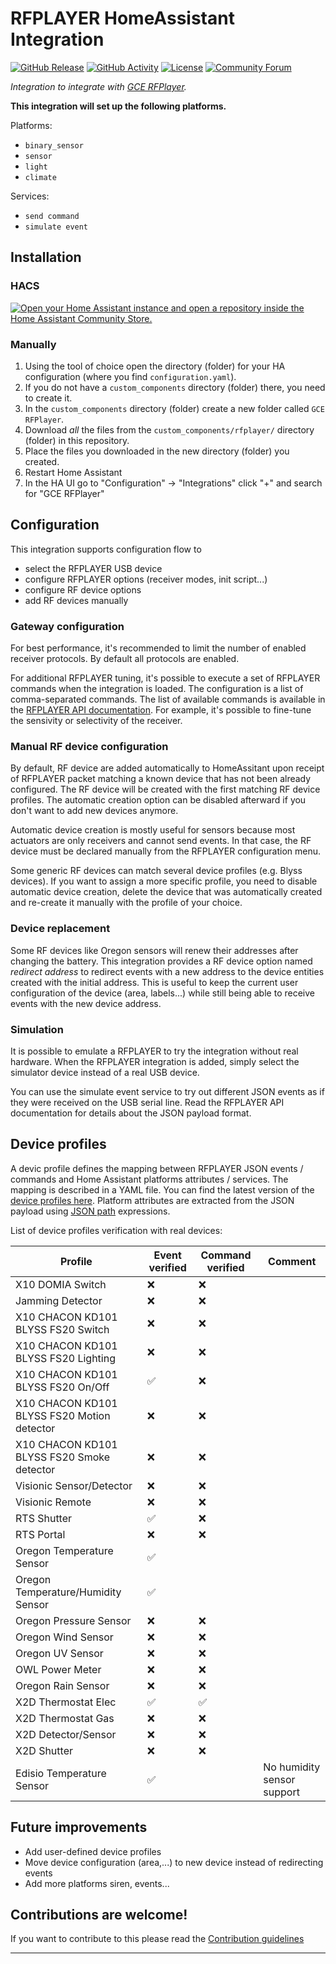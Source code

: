 # RFPLAYER HomeAssistant Integration

[![GitHub Release][releases-shield]][releases]
[![GitHub Activity][commits-shield]][commits]
[![License][license-shield]](LICENSE)
[![Community Forum][forum-shield]][forum]

_Integration to integrate with [GCE RFPlayer][rfplayer]._

**This integration will set up the following platforms.**

Platforms:

- `binary_sensor`
- `sensor`
- `light`
- `climate`

Services:

- `send command`
- `simulate event`

## Installation

### HACS

[![Open your Home Assistant instance and open a repository inside the Home Assistant Community Store.](https://my.home-assistant.io/badges/hacs_repository.svg)](https://my.home-assistant.io/redirect/hacs_repository/?owner=gce-electronics&repository=HA_RFPlayer&category=integration)

### Manually

1. Using the tool of choice open the directory (folder) for your HA configuration (where you find `configuration.yaml`).
1. If you do not have a `custom_components` directory (folder) there, you need to create it.
1. In the `custom_components` directory (folder) create a new folder called `GCE RFPlayer`.
1. Download _all_ the files from the `custom_components/rfplayer/` directory (folder) in this repository.
1. Place the files you downloaded in the new directory (folder) you created.
1. Restart Home Assistant
1. In the HA UI go to "Configuration" -> "Integrations" click "+" and search for "GCE RFPlayer"

## Configuration

This integration supports configuration flow to

- select the RFPLAYER USB device
- configure RFPLAYER options (receiver modes, init script...)
- configure RF device options
- add RF devices manually

### Gateway configuration

For best performance, it's recommended to limit the number of enabled receiver protocols. By default all protocols are enabled.

For additional RFPLAYER tuning, it's possible to execute a set of RFPLAYER commands when the integration is loaded. The configuration is a list of comma-separated commands. The list of available commands is available in the [RFPLAYER API documentation][rfplayer-api]. For example, it's possible to fine-tune the sensivity or selectivity of the receiver.

### Manual RF device configuration

By default, RF device are added automatically to HomeAssitant upon receipt of RFPLAYER packet matching a known device that has not been already configured. The RF device will be created with the first matching RF device profiles. The automatic creation option can be disabled afterward if you don't want to add new devices anymore.

Automatic device creation is mostly useful for sensors because most actuators are only receivers and cannot send events. In that case, the RF device must be declared manually from the RFPLAYER configuration menu.

Some generic RF devices can match several device profiles (e.g. Blyss devices). If you want to assign a more specific profile, you need to disable automatic device creation, delete the device that was automatically created and re-create it manually with the profile of your choice.

### Device replacement

Some RF devices like Oregon sensors will renew their addresses after changing the battery. This integration provides a RF device option named _redirect address_ to redirect events with a new address to the device entities created with the initial address. This is useful to keep the current user configuration of the device (area, labels...) while still being able to receive events with the new device address.

### Simulation

It is possible to emulate a RFPLAYER to try the integration without real hardware. When the RFPLAYER integration is added, simply select the simulator device instead of a real USB device.

You can use the simulate event service to try out different JSON events as if they were received on the USB serial line. Read the RFPLAYER API documentation for details about the JSON payload format.

## Device profiles

A devic profile defines the mapping between RFPLAYER JSON events / commands and Home Assistant platforms attributes / services.
The mapping is described in a YAML file. You can find the latest version of the [device profiles here][device-profiles].
Platform attributes are extracted from the JSON payload using [JSON path](https://en.wikipedia.org/wiki/JSONPath) expressions.

List of device profiles verification with real devices:

| Profile                                     | Event verified | Command verified | Comment                    |
| ------------------------------------------- | -------------- | ---------------- | -------------------------- |
| X10 DOMIA Switch                            | ❌             | ❌               |
| Jamming Detector                            | ❌             | ❌               |
| X10 CHACON KD101 BLYSS FS20 Switch          | ❌             | ❌               |
| X10 CHACON KD101 BLYSS FS20 Lighting        | ❌             | ❌               |
| X10 CHACON KD101 BLYSS FS20 On/Off          | ✅             | ❌               |
| X10 CHACON KD101 BLYSS FS20 Motion detector | ❌             | ❌               |
| X10 CHACON KD101 BLYSS FS20 Smoke detector  | ❌             | ❌               |
| Visionic Sensor/Detector                    | ❌             | ❌               |
| Visionic Remote                             | ❌             | ❌               |
| RTS Shutter                                 | ✅             | ❌               |
| RTS Portal                                  | ❌             | ❌               |
| Oregon Temperature Sensor                   | ✅             |                  |
| Oregon Temperature/Humidity Sensor          | ✅             |                  |
| Oregon Pressure Sensor                      | ❌             | ❌               |
| Oregon Wind Sensor                          | ❌             | ❌               |
| Oregon UV Sensor                            | ❌             | ❌               |
| OWL Power Meter                             | ❌             | ❌               |
| Oregon Rain Sensor                          | ❌             | ❌               |
| X2D Thermostat Elec                         | ✅             | ✅               |
| X2D Thermostat Gas                          | ❌             | ❌               |
| X2D Detector/Sensor                         | ❌             | ❌               |
| X2D Shutter                                 | ❌             | ❌               |
| Edisio Temperature Sensor                   | ✅             |                  | No humidity sensor support |

## Future improvements

- Add user-defined device profiles
- Move device configuration (area,...) to new device instead of redirecting events
- Add more platforms siren, events...

## Contributions are welcome!

If you want to contribute to this please read the [Contribution guidelines](CONTRIBUTING.md)

---

[rfplayer]: https://github.com/gce-electronics/HA_RFPlayer
[commits-shield]: https://img.shields.io/github/commit-activity/y/gce-electronics/HA_RFPlayer
[commits]: https://github.com/gce-electronics/HA_RFPlayer/commits/main
[forum-shield]: https://img.shields.io/badge/community-forum-brightgreen.svg
[forum]: https://forum.hacf.fr/
[license-shield]: https://img.shields.io/github/license/gce-electronics/HA_RFPlayer
[releases-shield]: https://img.shields.io/github/release/gce-electronics/HA_RFPlayer
[releases]: https://github.com/gce-electronics/HA_RFPlayer/releases
[rfplayer-api]: https://github.com/gce-electronics/HA_RFPlayer/blob/main/rfplayer_api_v1.15.pdf
[device-profiles]: https://github.com/gce-electronics/HA_RFPlayer/blob/main/custom_components/rfplayer/device-profiles.yaml
